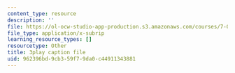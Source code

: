 ```yaml
---
content_type: resource
description: ''
file: https://ol-ocw-studio-app-production.s3.amazonaws.com/courses/7-01sc-fundamentals-of-biology-fall-2011/962396bd9cb359f79da0c44911343881_YCeKtM6Hnmc.vtt
file_type: application/x-subrip
learning_resource_types: []
resourcetype: Other
title: 3play caption file
uid: 962396bd-9cb3-59f7-9da0-c44911343881
---
```

